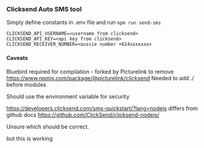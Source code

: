 ### Clicksend Auto SMS tool

Simply define constants in .env file and run `npm run send-sms`

```
CLICKSEND_API_USERNAME=<username from clicksend>
CLICKSEND_API_KEY=<api key from clicksend>
CLICKSEND_RECEIVER_NUMBER=<aussie number +614xxxxxxx>
```

#### Caveats
Bluebird required for compilation - forked by Picturelink to remove https://www.npmjs.com/package/@picturelink/clicksend
Needed to add ./ before modules

Should use the environment variable for security

https://developers.clicksend.com/sms-quickstart/?lang=nodejs differs from github docs
https://github.com/ClickSend/clicksend-nodejs/

Unsure which should be correct.

but this is working
